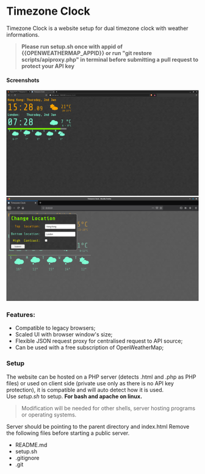 # Timezone Clock
Timezone Clock is a website setup for dual timezone clock with weather informations.
> **Please run setup.sh once with appid of {{OPENWEATHERMAP_APPID}} or run "git restore scripts/apiproxy.php" in terminal before submitting a pull request to protect your API key**

#### Screenshots
![Example Screenshot](screenshot.png "Main Screen")
![Example Menu Screenshot](screenshot-menu.png "Menu Options")
### Features:
- Compatible to legacy browsers;
- Scaled UI with browser window's size;
- Flexible JSON request proxy for centralised request to API source;
- Can be used with a free subscription of OpenWeatherMap;

### Setup
The website can be hosted on a PHP server (detects .html and .php as PHP files) or used on client side (private use only as there is no API key protection), it is compatible and will auto detect how it is used.  
Use *setup.sh* to setup. **For bash and apache on linux.**
> Modification will be needed for other shells, server hosting programs or operating systems.

Server should be pointing to the parent directory and index.html
Remove the following files before starting a public server.
- README.md
- setup.sh
- .gitignore
- .git
